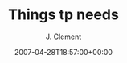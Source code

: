 ---
title: 'Things tp needs'
posts: 25
hash: 't733'
author: 'J. Clement'
date: 2007-04-28T18:57:00+00:00
sources:
  - http://forums.tokipona.org/viewtopic.php%3Ft=733.html
---